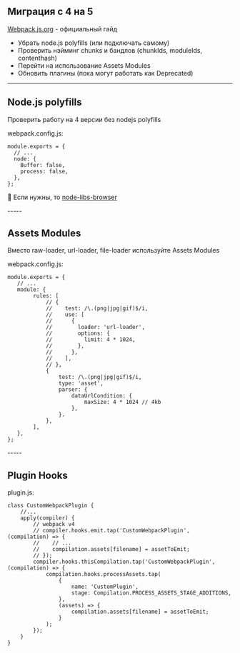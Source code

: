 ## Миграция с 4 на 5
[Webpack.js.org](https://webpack.js.org/migrate/5/) - официальный гайд
- Убрать node.js polyfills (или подключать самому) <!-- .element: class="fragment" -->
- Проверить нэйминг chunks и бандлов (chunkIds, moduleIds, contenthash) <!-- .element: class="fragment" -->
- Перейти на использование Assets Modules <!-- .element: class="fragment" -->
- Обновить плагины (пока могут работать как Deprecated) <!-- .element: class="fragment" -->
-----
<!-- .slide: data-menu-title="Node.js polyfills" -->
<h2 data-id="code-title">Node.js polyfills</h2>
<p data-id="code-description" class="reveal r-hstack justify-start">Проверить работу на 4 версии без nodejs polyfills</p>
<p data-id="code-filename" class="reveal r-hstack justify-start">webpack.config.js:</p>
<pre data-id="code-animation"><code class="javascript" data-trim>module.exports = {
  // ...
  node: {
    Buffer: false,
    process: false,
  },
};
</code></pre>
<p class="reveal fragment r-hstack justify-start">🧐&nbsp;Если нужны, то&nbsp;<a href="https://github.com/webpack/node-libs-browser">node-libs-browser</a></p>
-----
<!-- .slide: data-menu-title="Assets Modules" -->
<h2 data-id="code-title">Assets Modules</h2>
<p class="reveal r-hstack justify-start">Вместо raw-loader, url-loader, file-loader используйте Assets Modules</p>
<p data-id="code-filename" class="reveal r-hstack justify-start">webpack.config.js:</p>
<pre data-id="code-animation"><code class="javascript" data-trim data-line-numbers="|5-15|16-24">module.exports = {
   // ...
   module: {
        rules: [
            // {
            //    test: /\.(png|jpg|gif)$/i,
            //    use: [
            //      {
            //        loader: 'url-loader',
            //        options: {
            //          limit: 4 * 1024,
            //        },
            //      },
            //    ],
            // },
            {
                test: /\.(png|jpg|gif)$/i,
                type: 'asset',
                parser: {
                    dataUrlCondition: {
                        maxSize: 4 * 1024 // 4kb
                    },
                }.
            },
        ],
   },
};
</code></pre>
-----
<h2 data-id="webpack-5-title">Plugin Hooks</h2>
<p data-id="webpack-5-filename" class="reveal r-hstack justify-start">plugin.js: </p>
<pre data-id="webpack-5-animation"><code class="javascript" data-trim data-line-numbers="|4-8|9-19">class CustomWebpackPlugin {
    //...
    apply(compiler) {
        // webpack v4
        // compiler.hooks.emit.tap('CustomWebpackPlugin', (compilation) => {
        //    // ...
        //    compilation.assets[filename] = assetToEmit;
        // });
        compiler.hooks.thisCompilation.tap('CustomWebpackPlugin', (compilation) => {
            compilation.hooks.processAssets.tap(
                {
                    name: 'CustomPlugin',
                    stage: Compilation.PROCESS_ASSETS_STAGE_ADDITIONS,
                },
                (assets) => {
                    compilation.assets[filename] = assetToEmit;
                }
            );
        });
    }
}
</code></pre>
